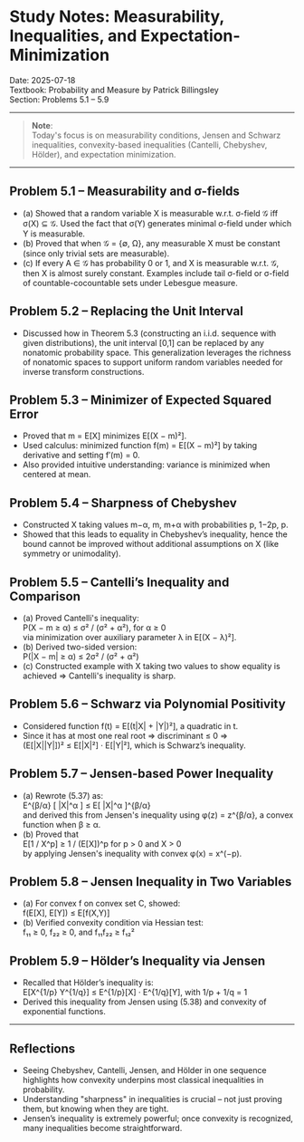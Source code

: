 # Study Notes: Measurability, Inequalities, and Expectation-Minimization

Date: 2025-07-18  
Textbook: Probability and Measure by Patrick Billingsley  
Section: Problems 5.1 – 5.9

---

> **Note**:  
> Today's focus is on measurability conditions, Jensen and Schwarz inequalities, convexity-based inequalities (Cantelli, Chebyshev, Hölder), and expectation minimization.

---

## Problem 5.1 – Measurability and σ-fields

- (a) Showed that a random variable X is measurable w.r.t. σ-field 𝒢 iff σ(X) ⊆ 𝒢. Used the fact that σ(Y) generates minimal σ-field under which Y is measurable.
- (b) Proved that when 𝒢 = {∅, Ω}, any measurable X must be constant (since only trivial sets are measurable).
- (c) If every A ∈ 𝒢 has probability 0 or 1, and X is measurable w.r.t. 𝒢, then X is almost surely constant. Examples include tail σ-field or σ-field of countable-cocountable sets under Lebesgue measure.

## Problem 5.2 – Replacing the Unit Interval

- Discussed how in Theorem 5.3 (constructing an i.i.d. sequence with given distributions), the unit interval [0,1] can be replaced by any nonatomic probability space. This generalization leverages the richness of nonatomic spaces to support uniform random variables needed for inverse transform constructions.

## Problem 5.3 – Minimizer of Expected Squared Error

- Proved that m = E[X] minimizes E[(X − m)²].
- Used calculus: minimized function f(m) = E[(X − m)²] by taking derivative and setting f′(m) = 0.
- Also provided intuitive understanding: variance is minimized when centered at mean.

## Problem 5.4 – Sharpness of Chebyshev

- Constructed X taking values m−α, m, m+α with probabilities p, 1−2p, p.
- Showed that this leads to equality in Chebyshev’s inequality, hence the bound cannot be improved without additional assumptions on X (like symmetry or unimodality).

## Problem 5.5 – Cantelli’s Inequality and Comparison

- (a) Proved Cantelli's inequality:  
  P(X − m ≥ α) ≤ σ² / (σ² + α²), for α ≥ 0  
  via minimization over auxiliary parameter λ in E[(X − λ)²].
- (b) Derived two-sided version:  
  P(|X − m| ≥ α) ≤ 2σ² / (σ² + α²)
- (c) Constructed example with X taking two values to show equality is achieved ⇒ Cantelli's inequality is sharp.

## Problem 5.6 – Schwarz via Polynomial Positivity

- Considered function f(t) = E[(t|X| + |Y|)²], a quadratic in t.
- Since it has at most one real root ⇒ discriminant ≤ 0 ⇒  
  (E[|X||Y|])² ≤ E[|X|²] · E[|Y|²], which is Schwarz’s inequality.

## Problem 5.7 – Jensen-based Power Inequality

- (a) Rewrote (5.37) as:  
  E^{β/α} [ |X|^α ] ≤ E[ |X|^α ]^{β/α}  
  and derived this from Jensen's inequality using φ(z) = z^{β/α}, a convex function when β ≥ α.
- (b) Proved that  
  E[1 / X^p] ≥ 1 / (E[X])^p for p > 0 and X > 0  
  by applying Jensen's inequality with convex φ(x) = x^(−p).

## Problem 5.8 – Jensen Inequality in Two Variables

- (a) For convex f on convex set C, showed:  
  f(E[X], E[Y]) ≤ E[f(X,Y)]
- (b) Verified convexity condition via Hessian test:  
  f₁₁ ≥ 0, f₂₂ ≥ 0, and f₁₁f₂₂ ≥ f₁₂²

## Problem 5.9 – Hölder’s Inequality via Jensen

- Recalled that Hölder’s inequality is:  
  E[X^{1/p} Y^{1/q}] ≤ E^{1/p}[X] · E^{1/q}[Y], with 1/p + 1/q = 1  
- Derived this inequality from Jensen using (5.38) and convexity of exponential functions.

---

## Reflections

- Seeing Chebyshev, Cantelli, Jensen, and Hölder in one sequence highlights how convexity underpins most classical inequalities in probability.
- Understanding "sharpness" in inequalities is crucial – not just proving them, but knowing when they are tight.
- Jensen’s inequality is extremely powerful; once convexity is recognized, many inequalities become straightforward.

